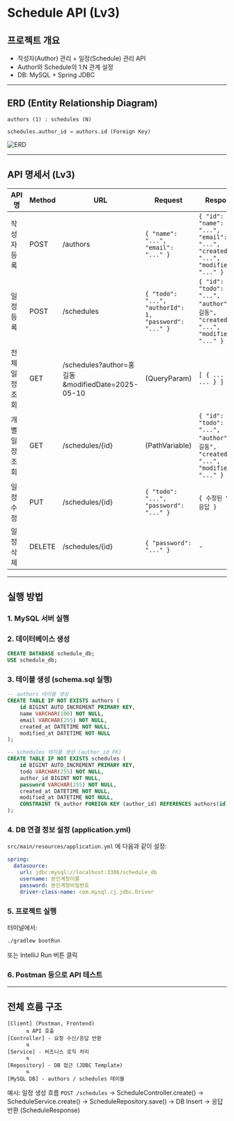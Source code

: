 #  Schedule API (Lv3)

##  프로젝트 개요

* 작성자(Author) 관리 + 일정(Schedule) 관리 API
* Author와 Schedule의 1\:N 관계 설정
* DB: MySQL + Spring JDBC

---

##  ERD (Entity Relationship Diagram)

```
authors (1) : schedules (N)

schedules.author_id → authors.id (Foreign Key)
```

![ERD](https://github.com/user-attachments/assets/cfcb825d-706a-4336-b4ab-ccbccbe37368)

---

##  API 명세서 (Lv3)

| API 명    | Method | URL                                            | Request                                               | Response                                                                               | 상태코드           |
| -------- | ------ | ---------------------------------------------- | ----------------------------------------------------- | -------------------------------------------------------------------------------------- | -------------- |
| 작성자 등록   | POST   | /authors                                       | `{ "name": "...", "email": "..." }`                   | `{ "id": 1, "name": "...", "email": "...", "createdAt": "...", "modifiedAt": "..." }`  | 201 Created    |
| 일정 등록    | POST   | /schedules                                     | `{ "todo": "...", "authorId": 1, "password": "..." }` | `{ "id": 1, "todo": "...", "author": "홍길동", "createdAt": "...", "modifiedAt": "..." }` | 201 Created    |
| 전체 일정 조회 | GET    | /schedules?author=홍길동\&modifiedDate=2025-05-10 | (QueryParam)                                          | `[ { ... }, { ... } ]`                                                                 | 200 OK         |
| 개별 일정 조회 | GET    | /schedules/{id}                                | (PathVariable)                                        | `{ "id": 1, "todo": "...", "author": "홍길동", "createdAt": "...", "modifiedAt": "..." }` | 200 OK         |
| 일정 수정    | PUT    | /schedules/{id}                                | `{ "todo": "...", "password": "..." }`                | `{ 수정된 일정 응답 }`                                                                        | 200 OK         |
| 일정 삭제    | DELETE | /schedules/{id}                                | `{ "password": "..." }`                               | -                                                                                      | 204 No Content |

---

##  실행 방법

### 1. MySQL 서버 실행



### 2. 데이터베이스 생성

```sql
CREATE DATABASE schedule_db;
USE schedule_db;
```

### 3. 테이블 생성 (schema.sql 실행)

```sql
-- authors 테이블 생성
CREATE TABLE IF NOT EXISTS authors (
    id BIGINT AUTO_INCREMENT PRIMARY KEY,
    name VARCHAR(100) NOT NULL,
    email VARCHAR(255) NOT NULL,
    created_at DATETIME NOT NULL,
    modified_at DATETIME NOT NULL
);

-- schedules 테이블 생성 (author_id FK)
CREATE TABLE IF NOT EXISTS schedules (
    id BIGINT AUTO_INCREMENT PRIMARY KEY,
    todo VARCHAR(255) NOT NULL,
    author_id BIGINT NOT NULL,
    password VARCHAR(255) NOT NULL,
    created_at DATETIME NOT NULL,
    modified_at DATETIME NOT NULL,
    CONSTRAINT fk_author FOREIGN KEY (author_id) REFERENCES authors(id)
);
```

### 4. DB 연결 정보 설정 (application.yml)

`src/main/resources/application.yml` 에 다음과 같이 설정:

```yaml
spring:
  datasource:
    url: jdbc:mysql://localhost:3306/schedule_db
    username: 본인계정이름
    password: 본인계정비밀번호
    driver-class-name: com.mysql.cj.jdbc.Driver
```

### 5. 프로젝트 실행

터미널에서:

```bash
./gradlew bootRun
```

또는 IntelliJ Run 버튼 클릭

### 6. Postman 등으로 API 테스트

---

##  전체 흐름 구조

```
[Client] (Postman, Frontend)
      ⇅ API 호출
[Controller] - 요청 수신/응답 반환
      ⇅
[Service] - 비즈니스 로직 처리
      ⇅
[Repository] - DB 접근 (JDBC Template)
      ⇅
[MySQL DB] - authors / schedules 테이블
```

예시: 일정 생성 흐름
`POST /schedules`
→ ScheduleController.create()
→ ScheduleService.create()
→ ScheduleRepository.save()
→ DB Insert
→ 응답 반환 (ScheduleResponse)

